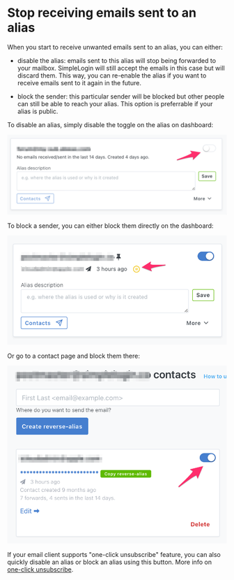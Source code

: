 # Stop receiving emails sent to an alias

When you start to receive unwanted emails sent to an alias, you can either:

- disable the alias: emails sent to this alias will stop being forwarded to your mailbox. SimpleLogin will still accept the emails in this case but will discard them. This way, you can re-enable the alias if you want to receive emails sent to it again in the future.

- block the sender: this particular sender will be blocked but other people can still be able to reach your alias. This option is preferrable if your alias is public.

To disable an alias, simply disable the toggle on the alias on dashboard:

![](block-sender/disable-alias.png)

To block a sender, you can either block them directly on the dashboard:

![](block-sender/block-latest-sender.png)

Or go to a contact page and block them there:

![](block-sender/block-sender-contact-page.png)

If your email client supports "one-click unsubscribe" feature, you can also quickly disable an alias or block an alias using this button. More info on [one-click unsubscribe](one-click-unsubscribe.md).
